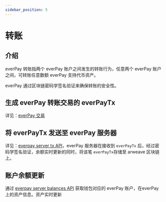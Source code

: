```yaml
---
sidebar_position: 5
---
```


# 转账

## 介绍
everPay 转账指两个 everPay 账户之间发生的转账行为，任意两个 everPay 账户之间，可转账任意数额 everPay 支持代币资产。

everPay 通过区块链密码学签名验证来确保转账的安全性。

## 生成 everPay 转账交易的 everPayTx
详见：[everPay 交易](./everpay-tx)

## 将 everPayTx 发送至 everPay 服务器
详见：[everpay server tx API](./server-api/operation-api/tx)，everPay 服务器在接收到 `everPayTx` 后，经过密码学签名验证，余额实时更新的同时，将该笔 `everPayTx`存储至 arweave 区块链上。

## 账户余额更新
通过 [everpay server balances API](./server-api/basic-api/balances) 获取钱包对应的 everPay 账户，在everPay 上的资产信息。资产实时更新